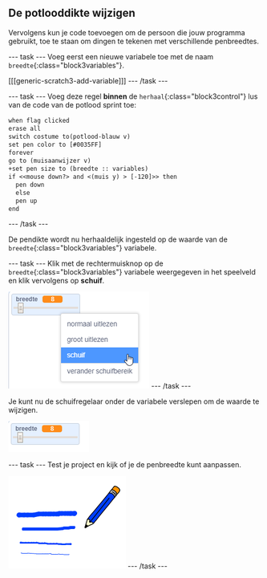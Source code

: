 ## De potlooddikte wijzigen

Vervolgens kun je code toevoegen om de persoon die jouw programma gebruikt, toe te staan om dingen te tekenen met verschillende penbreedtes.

--- task --- Voeg eerst een nieuwe variabele toe met de naam `breedte`{:class="block3variables"}.

[[[generic-scratch3-add-variable]]] --- /task ---

--- task --- Voeg deze regel **binnen** de `herhaal`{:class="block3control"} lus van de code van de potlood sprint toe:

```blocks3
when flag clicked
erase all
switch costume to(potlood-blauw v)
set pen color to [#0035FF]
forever
go to (muisaanwijzer v)
+set pen size to (breedte :: variables)
if <<mouse down?> and <(muis y) > [-120]>> then 
  pen down
  else
  pen up
end
```

--- /task ---

De pendikte wordt nu herhaaldelijk ingesteld op de waarde van de `breedte`{:class="block3variables"} variabele.

--- task --- Klik met de rechtermuisknop op de `breedte`{:class="block3variables"} variabele weergegeven in het speelveld en klik vervolgens op **schuif**.

![screenshot](images/paint-slider.png) --- /task ---

Je kunt nu de schuifregelaar onder de variabele verslepen om de waarde te wijzigen.

![screenshot](images/paint-slider-change.png)

--- task --- Test je project en kijk of je de penbreedte kunt aanpassen.

![screenshot](images/paint-width-test.png) --- /task ---